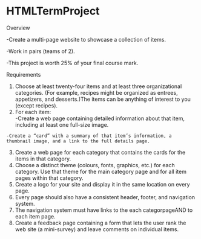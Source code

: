 # HTMLTermProject

Overview

-Create a multi-page website to showcase a collection of items.

-Work in pairs (teams of 2).

-This project is worth 25% of your final course mark.


Requirements
  1. Choose at least twenty-four items and at least three organizational categories. (For example, recipes might be organized as entrees, appetizers, and desserts.)The items can be anything of interest to you (except recipes).
  2. For each item:  
    -Create a web page containing detailed information about that item, including at least one full-size image.
    
    -Create a “card” with a summary of that item’s information, a thumbnail image, and a link to the full details page.
    
  3. Create a web page for each category that contains the cards for the items in that category.
  4. Choose a distinct theme (colours, fonts, graphics, etc.) for each category. Use that theme for the main category page and for all item pages within that category.
  5. Create a logo for your site and display it in the same location on every page.
  6. Every page should also have a consistent header, footer, and navigation system.
  7. The navigation system must have links to the each categorpageAND to each item page.
  8. Create a feedback page containing a form that lets the user rank the web site (a mini-survey) and leave comments on individual items.
